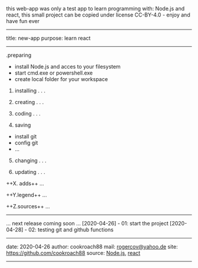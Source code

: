 this web-app was only a test app to learn programming with:
Node.js and react, this small project can be copied under
license CC-BY-4.0 - enjoy and have fun ever
- - - - - - - - - - - - - - - - - - - - - - - - - - - - - -
title: new-app
purpose: learn react
- - - - - - - - - - - - - - - - - - - - - - - - - - - - - -
.preparing
- install Node.js and acces to your filesystem
- start cmd.exe or powershell.exe
- create local folder for your workspace

1. installing
. . . 

2. creating
. . .

3. coding
. . . 

4. saving
- install git
- config git
- ...

5. changing
. . .

6. updating
. . .

++X. adds++
...

++Y.legend++
...

++Z.sources++
...

* * *

...
next release coming soon ...
[2020-04-26] - 01: start the project
[2020-04-28] - 02: testing git and github functions
***********************************************************
date:	2020-04-26
author:	cookroach88
mail:	rogercov@yahoo.de
site:	https://github.com/cookroach88
source:	[Node.js](https://nodejs.org/de/download/), [react](https://de.reactjs.org/)	
***********************************************************